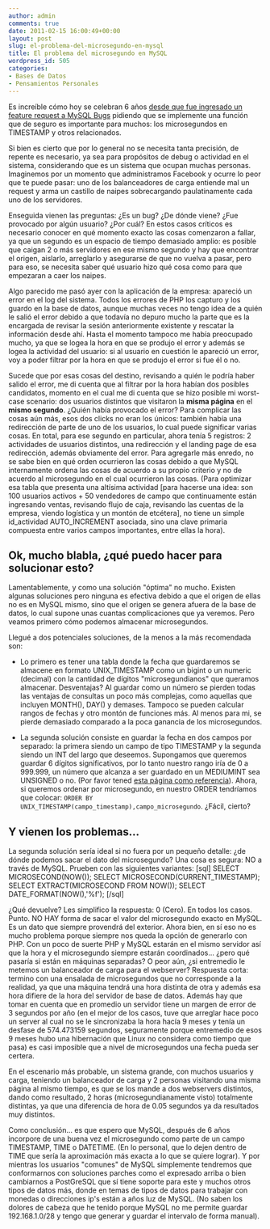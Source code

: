```yaml
---
author: admin
comments: true
date: 2011-02-15 16:00:49+00:00
layout: post
slug: el-problema-del-microsegundo-en-mysql
title: El problema del microsegundo en MySQL
wordpress_id: 505
categories:
- Bases de Datos
- Pensamientos Personales
---
```


Es increíble cómo hoy se celebran 6 años [desde que fue ingresado un feature request a MySQL Bugs](http://bugs.mysql.com/bug.php?id=8523) pidiendo que se implemente una función que de seguro es importante para muchos: los microsegundos en TIMESTAMP y otros relacionados. 

Si bien es cierto que por lo general no se necesita tanta precisión, de repente es necesario, ya sea para propósitos de debug o actividad en el sistema, considerando que es un sistema que ocupan muchas personas.
Imaginemos por un momento que administramos Facebook y ocurre lo peor que te puede pasar: uno de los balanceadores de carga entiende mal un request y arma un castillo de naipes sobrecargando paulatinamente cada uno de los servidores. 
<!-- more -->
Enseguida vienen las preguntas: ¿Es un bug? ¿De dónde viene? ¿Fue provocado por algún usuario? ¿Por cuál? En estos casos críticos es necesario conocer en qué momento exacto las cosas comenzaron a fallar, ya que un segundo es un espacio de tiempo demasiado amplio: es posible que caigan 2 o más servidores en ese mismo segundo y hay que encontrar el origen, aislarlo, arreglarlo y asegurarse de que no vuelva a pasar, pero para eso, se necesita saber qué usuario hizo qué cosa como para que empezaran a caer los naipes.

Algo parecido me pasó ayer con la aplicación de la empresa: apareció un error en el log del sistema. Todos los errores de PHP los capturo y los guardo en la base de datos, aunque muchas veces no tengo idea de a quién le salió el error debido a que todavía no depuro mucho la parte que es la encargada de revisar la sesión anteriormente existente y rescatar la información desde ahí. Hasta el momento tampoco me había preocupado mucho, ya que se logea la hora en que se produjo el error y además se logea la actividad del usuario: si al usuario en cuestión le apareció un error, voy a poder filtrar por la hora en que se produjo el error si fue él o no.

Sucede que por esas cosas del destino, revisando a quién le podría haber salido el error, me di cuenta que al filtrar por la hora habían dos posibles candidatos, momento en el cual me di cuenta que se hizo posible mi worst-case scenario: dos usuarios distintos que visitaron la **misma página** en el **mismo segundo**. ¿Quién había provocado el error?
Para complicar las cosas aún más, esos dos clicks no eran los únicos: también había una redirección de parte de uno de los usuarios, lo cual puede significar varias cosas. En total, para ese segundo en particular, ahora tenía 5 registros: 2 actividades de usuarios distintos, una redirección y el landing page de esa redirección, además obviamente del error. Para agregarle más enredo, no se sabe bien en qué orden ocurrieron las cosas debido a que MySQL internamente ordena las cosas de acuerdo a su propio criterio y no de acuerdo al microsegundo en el cual ocurrieron las cosas. (Para optimizar esa tabla que presenta una altísima actividad [para hacerse una idea: son 100 usuarios activos + 50 vendedores de campo que continuamente están ingresando ventas, revisando flujo de caja, revisando las cuentas de la empresa, viendo logística y un montón de etcétera], no tiene un simple id_actividad AUTO_INCREMENT asociada, sino una clave primaria compuesta entre varios campos importantes, entre ellas la hora).



## Ok, mucho blabla, ¿qué puedo hacer para solucionar esto?


Lamentablemente, y como una solución "óptima" no mucho. Existen algunas soluciones pero ninguna es efectiva debido a que el origen de ellas no es en MySQL mismo, sino que el origen se genera afuera de la base de datos, lo cual supone unas cuantas complicaciones que ya veremos. Pero veamos primero cómo podemos almacenar microsegundos. 

Llegué a dos potenciales soluciones, de la menos a la más recomendada son:
- Lo primero es tener una tabla donde la fecha que guardaremos se almacene en formato UNIX_TIMESTAMP como un bigint o un numeric (decimal) con la cantidad de dígitos "microsegundianos" que queramos almacenar. Desventajas? Al guardar como un número se pierden todas las ventajas de consultas un poco más complejas, como aquellas que incluyen MONTH(), DAY() y demases. Tampoco se pueden calcular rangos de fechas y otro montón de funciones más. Al menos para mi, se pierde demasiado comparado a la poca ganancia de los microsegundos.

- La segunda solución consiste en guardar la fecha en dos campos por separado: la primera siendo un campo de tipo TIMESTAMP y la segunda siendo un INT del largo que deseemos. Supongamos que queremos guardar 6 dígitos significativos, por lo tanto nuestro rango iría de 0 a 999.999, un número que alcanza a ser guardado en un MEDIUMINT sea UNSIGNED o no. (Por favor tened [esta página como referencia](http://dev.mysql.com/doc/refman/5.0/en/numeric-types.html)). Ahora, si queremos ordenar por microsegundo, en nuestro ORDER tendríamos que colocar: `ORDER BY UNIX_TIMESTAMP(campo_timestamp),campo_microsegundo`. ¿Fácil, cierto?



## Y vienen los problemas...


La segunda solución sería ideal si no fuera por un pequeño detalle: ¿de dónde podemos sacar el dato del microsegundo? Una cosa es segura: NO a través de MySQL. Prueben con las siguientes variantes: 
[sql]
SELECT MICROSECOND(NOW());
SELECT MICROSECOND(CURRENT_TIMESTAMP);
SELECT EXTRACT(MICROSECOND FROM NOW()); 
SELECT DATE_FORMAT(NOW(),'%f'); 
[/sql]

¿Qué devuelve? Les simplifico la respuesta: 0 (Cero). En todos los casos. Punto. NO HAY forma de sacar el valor del microsegundo exacto en MySQL. Es un dato que siempre provendrá del exterior. 
Ahora bien, en sí eso no es mucho problema porque siempre nos queda la opción de generarlo con PHP. Con un poco de suerte PHP y MySQL estarán en el mismo servidor así que la hora y el microsegundo siempre estarán coordinados... ¿pero qué pasaría si están en máquinas separadas? O peor aún, ¿si entremedio le metemos un balanceador de carga para el webserver? 
Respuesta corta: termino con una ensalada de microsegundos que no corresponde a la realidad, ya que una máquina tendrá una hora distinta de otra y además esa hora difiere de la hora del servidor de base de datos. Además hay que tomar en cuenta que en promedio un servidor tiene un margen de error de 3 segundos por año (en el mejor de los casos, tuve que arreglar hace poco un server al cual no se le sincronizaba la hora hacía 9 meses y tenía un desfase de 574.473159 segundos, seguramente porque entremedio de esos 9 meses hubo una hibernación que Linux no considera como tiempo que pasa) es casi imposible que a nivel de microsegundos una fecha pueda ser certera.

En el escenario más probable, un sistema grande, con muchos usuarios y carga, teniendo un balanceador de carga y 2 personas visitando una misma página al mismo tiempo, es que se los mande a dos webservers distintos, dando como resultado, 2 horas (microsegundianamente visto) totalmente distintas, ya que una diferencia de hora de 0.05 segundos ya da resultados muy distintos.

Como conclusión... es que espero que MySQL, después de 6 años incorpore de una buena vez el microsegundo como parte de un campo TIMESTAMP, TIME o DATETIME. (En lo personal, que lo dejen dentro de TIME que sería la aproximación más exacta a lo que se quiere lograr). Y por mientras los usuarios "comunes" de MySQL simplemente tendremos que conformarnos con soluciones parches como el expresado arriba o bien cambiarnos a PostGreSQL que sí tiene soporte para este y muchos otros tipos de datos más, donde en temas de tipos de datos para trabajar con monedas o direcciones ip's están a años luz de MySQL. (No saben los dolores de cabeza que he tenido porque MySQL no me permite guardar 192.168.1.0/28 y tengo que generar y guardar el intervalo de forma manual).
